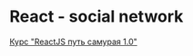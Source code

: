 # React - social network

[Курс "ReactJS путь самурая 1.0"](https://www.youtube.com/watch?v=gb7gMluAeao&list=RDCMUCTW0FUhT0m-Bqg2trTbSs0g&index=3)